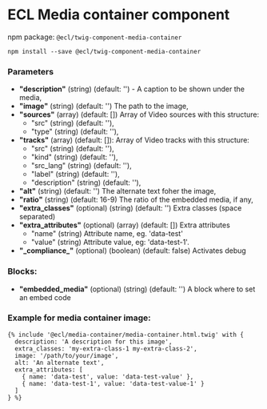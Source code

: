 # ECL Media container component

npm package: `@ecl/twig-component-media-container`

```shell
npm install --save @ecl/twig-component-media-container
```

### Parameters

- **"description"** (string) (default: '') - A caption to be shown under the media,
- **"image"** (string) (default: '') The path to the image,
- **"sources"** (array) (default: []) Array of Video sources with this structure:
  - "src" (string) (default: ''),
  - "type" (string) (default: ''),
- **"tracks"** (array) (default: []): Array of Video tracks with this structure:
  - "src" (string) (default: ''),
  - "kind" (string) (default: ''),
  - "src_lang" (string) (default: ''),
  - "label" (string) (default: ''),
  - "description" (string) (default: ''),
- **"alt"** (string) (default: '') The alternate text foher the image,
- **"ratio"** (string) (default: 16-9) The ratio of the embedded media, if any,
- **"extra_classes"** (optional) (string) (default: '') Extra classes (space separated)
- **"extra_attributes"** (optional) (array) (default: []) Extra attributes
  - "name" (string) Attribute name, eg. 'data-test'
  - "value" (string) Attribute value, eg: 'data-test-1'.
- **"\_compliance\_"** (optional) (boolean) (default: false) Activates debug


### Blocks:

- **"embedded_media"** (optional) (string) (default: '') A block where to set an embed code

### Example for media container image:

<!-- prettier-ignore -->
```twig
{% include '@ecl/media-container/media-container.html.twig' with { 
  description: 'A description for this image', 
  extra_classes: 'my-extra-class-1 my-extra-class-2', 
  image: '/path/to/your/image', 
  alt: 'An alternate text', 
  extra_attributes: [ 
    { name: 'data-test', value: 'data-test-value' }, 
    { name: 'data-test-1', value: 'data-test-value-1' } 
  ] 
} %} 
```
